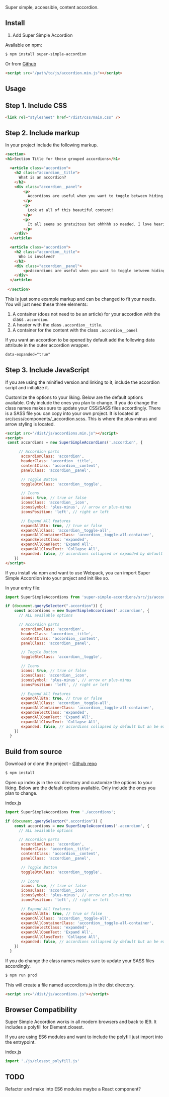 Super simple, accessible, content accordion.

## Install

1. Add Super Simple Accordion

Available on npm:

```sh
$ npm install super-simple-accordion

```

Or from [Github](https://github.com/brudolph/super-simple-accordion)

```html
<script src="/path/to/js/accordion.min.js"></script>
```

## Usage

## Step 1. Include CSS

```html
<link rel="stylesheet" href="/dist/css/main.css" />
```

## Step 2. Include markup

In your project include the following markup.

```html
<section>
<h1>Section Title for these grouped accordions</h1>

  <article class="accordion">
    <h2 class="accordion__title">
      What is an accordion?
    </h2>
    <div class="accordion__panel">
        <p>
          Accordions are useful when you want to toggle between hiding and showing large amounts of content.
        </p>
        <p>
          Look at all of this beautiful content!
        </p>
        <p>
          It all seems so gratuitous but ohhhhh so needed. I love hearing myself talk (type?)!
        </p>
    </div>
  </article>

  <article class="accordion">
    <h2 class="accordion__title">
      Who is involved?
    </h2>
    <div class="accordion__panel">
        <p>Accordions are useful when you want to toggle between hiding and showing large amounts of content.</p>
    </div>
  </article>
   
 </section>
```
This is just some example markup and can be changed to fit your needs. You will just need these three elements:

 1. A container (does not need to be an article) for your accordion with the class `.accordion`. 
 2. A header with the class `.accordion__title`.
 3. A container for the content with the class `.accordion__panel`

If you want an accordion to be opened by default add the following data attribute in the outer accordion wrapper.

```html
data-expanded="true"
```

## Step 3. Include JavaScript
If you are using the minified version and linking to it, include the accordion script and initialize it.

Customize the options to your liking. Below are the default options available. Only include the ones you plan to change. If you do change the class names makes sure to update your CSS/SASS files accordingly. There is a SASS file you can copy into your own project. It is located at src/scss/components/_accordion.scss. This is where the plus-minus and arrow styling is located.

```html
<script src="/dist/js/accordions.min.js"></script>
<script>
 const accordions = new SuperSimpleAccordions('.accordion', {

      // Accordion parts
       accordionClass: 'accordion',
       headerClass: 'accordion__title',
       contentClass: 'accordion__content',
       panelClass: 'accordion__panel',

       // Toggle Button
       toggleBtnClass: 'accordion__toggle',

       // Icons
       icons: true, // true or false
       iconsClass: 'accordion__icon',
       iconsSymbol: 'plus-minus', // arrow or plus-minus
       iconsPosition: 'left', // right or left

       // Expand All features
       expandAllBtn: true, // true or false 
       expandAllClass: 'accordion__toggle-all',
       expandAllContainerClass: 'accordion__toggle-all-container',
       expandSelectClass: 'expanded',
       expandAllOpenText: 'Expand All',
       expandAllCloseText: 'Collapse All',
       expanded: false, // accordions collapsed or expanded by default
    })
</script>
```

If you install via npm and want to use Webpack, you can import Super Simple Accordion into your project and init like so.

In your entry file:

```js
import SuperSimpleAccordions from 'super-simple-accordions/src/js/accordions';

if (document.querySelector(".accordion")) {
    const accordions = new SuperSimpleAccordions('.accordion', {
      // ALL available options

      // Accordion parts
       accordionClass: 'accordion',
       headerClass: 'accordion__title',
       contentClass: 'accordion__content',
       panelClass: 'accordion__panel',

       // Toggle Button
       toggleBtnClass: 'accordion__toggle',

       // Icons
       icons: true, // true or false
       iconsClass: 'accordion__icon',
       iconsSymbol: 'plus-minus', // arrow or plus-minus
       iconsPosition: 'left', // right or left

       // Expand All features
       expandAllBtn: true, // true or false 
       expandAllClass: 'accordion__toggle-all',
       expandAllContainerClass: 'accordion__toggle-all-container',
       expandSelectClass: 'expanded',
       expandAllOpenText: 'Expand All',
       expandAllCloseText: 'Collapse All',
       expanded: false, // accordions collapsed by default but an be expanded
    })
  }
```
## Build from source

Download or clone the project - [Github repo](https://github.com/brudolph/super-simple-accordion)

```sh
$ npm install

```

Open up index.js in the src directory and customize the options to your liking. Below are the default options available. Only include the ones you plan to change.

index.js

```js
import SuperSimpleAccordions from './accordions';

if (document.querySelector(".accordion")) {
    const accordions = new SuperSimpleAccordions('.accordion', {
      // ALL available options

      // Accordion parts
       accordionClass: 'accordion',
       headerClass: 'accordion__title',
       contentClass: 'accordion__content',
       panelClass: 'accordion__panel',

       // Toggle Button
       toggleBtnClass: 'accordion__toggle',

       // Icons
       icons: true, // true or false
       iconsClass: 'accordion__icon',
       iconsSymbol: 'plus-minus', // arrow or plus-minus
       iconsPosition: 'left', // right or left

       // Expand All features
       expandAllBtn: true, // true or false 
       expandAllClass: 'accordion__toggle-all',
       expandAllContainerClass: 'accordion__toggle-all-container',
       expandSelectClass: 'expanded',
       expandAllOpenText: 'Expand All',
       expandAllCloseText: 'Collapse All',
       expanded: false, // accordions collapsed by default but an be expanded
    })
  }
```

If you do change the class names makes sure to update your SASS files accordingly.


```sh
$ npm run prod

```

This will create a file named accordions.js in the dist directory.

```html
<script src="/dist/js/accordions.js"></script>
```

## Browser Compatibility

Super Simple Accordion works in all modern browsers and back to IE9. It includes a polyfill for Element.closest.

If you are using ES6 modules and want to include the polyfill just import into the entrypoint.

index.js
```js
import './js/closest_polyfill.js'
```


## TODO

Refactor and make into ES6 modules maybe a React component?

